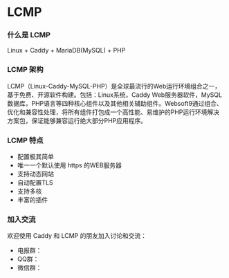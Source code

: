 # LCMP

###  什么是  LCMP
Linux + Caddy + MariaDB(MySQL) + PHP

### LCMP 架构
LCMP（Linux-Caddy-MySQL-PHP）是全球最流行的Web运行环境组合之一，基于免费、开源软件构建。包括：Linux系统，Caddy Web服务器软件，MySQL数据库，PHP语言等四种核心组件以及其他相关辅助组件。Websoft9通过组合、优化和兼容性处理，将所有组件打包成一个高性能、易维护的PHP运行环境解决方案包，保证能够兼容运行绝大部分PHP应用程序。

### LCMP 特点
- 配置极其简单
- 唯一一个默认使用 https 的WEB服务器
- 支持动态网站
-  自动配置TLS
-    支持多核
-   丰富的插件

###  加入交流
欢迎使用 Caddy 和 LCMP 的朋友加入讨论和交流：
* 电报群：
* QQ群：
* 微信群：
